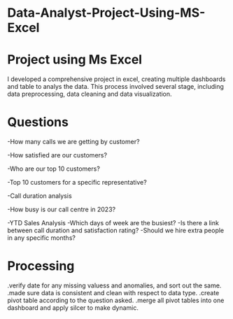 # Data-Analyst-Project-Using-MS-Excel
# Project using Ms Excel

I developed a comprehensive project in excel, creating multiple dashboards and table to analys the data. This process involved several stage, including data preprocessing, data cleaning and data visualization.

# Questions

-How many calls we are getting by customer?

-How satisfied are our customers?

-Who are our top 10 customers?

-Top 10 customers for a specific representative?

-Call duration analysis

-How busy is our call centre in 2023?

-YTD Sales Analysis
-Which days of week are the busiest?
-Is there a link between call duration and satisfaction rating?
-Should we hire extra people in any specific months?

# Processing

.verify date for any missing valuess and anomalies, and sort out the same.
.made sure data is consistent and clean with respect to data type.
.create pivot table according to the question asked.
.merge all pivot tables into one dashboard and apply silcer to make dynamic.


